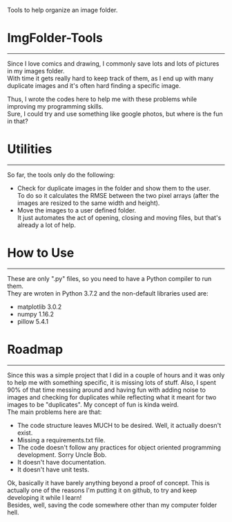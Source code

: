 Tools to help organize an image folder.<br>

# ImgFolder-Tools
---
Since I love comics and drawing, I commonly save lots and lots of pictures in my images folder.<br>
With time it gets really hard to keep track of them, as I end up with many duplicate images and it's often hard finding a specific image.

Thus, I wrote the codes here to help me with these problems while improving my programming skills.<br>
Sure, I could try and use something like google photos, but where is the fun in that?<br>

# Utilities
---
So far, the tools only do the following:
- Check for duplicate images in the folder and show them to the user.<br>
To do so it calculates the RMSE between the two pixel arrays (after the images are resized to the same width and height).<br>
- Move the images to a user defined folder.<br>
It just automates the act of opening, closing and moving files, but that's already a lot of help.<br>

# How to Use
---
These are only ".py" files, so you need to have a Python compiler to run them.<br>
They are wroten in Python 3.7.2 and the non-default libraries used are:
- matplotlib 3.0.2
- numpy 1.16.2
- pillow 5.4.1

# Roadmap
---
Since this was a simple project that I did in a couple of hours and it was only to help me with something specific, it is missing lots of stuff. Also, I spent 90% of that time messing around and having fun with adding noise to images and checking for duplicates while reflecting what it meant for two images to be "duplicates". My concept of fun is kinda weird.<br>
The main problems here are that:
- The code structure leaves MUCH to be desired. Well, it actually doesn't exist.
- Missing a requirements.txt file.
- The code doesn't follow any practices for object oriented programming development. Sorry Uncle Bob.
- It doesn't have documentation.
- It doesn't have unit tests.

Ok, basically it have barely anything beyond a proof of concept. This is actually one of the reasons I'm putting it on github, to try and keep developing it while I learn!<br>
Besides, well, saving the code somewhere other than my computer folder hell.
